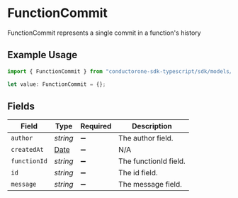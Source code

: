 # FunctionCommit

FunctionCommit represents a single commit in a function's history

## Example Usage

```typescript
import { FunctionCommit } from "conductorone-sdk-typescript/sdk/models/shared";

let value: FunctionCommit = {};
```

## Fields

| Field                                                                                         | Type                                                                                          | Required                                                                                      | Description                                                                                   |
| --------------------------------------------------------------------------------------------- | --------------------------------------------------------------------------------------------- | --------------------------------------------------------------------------------------------- | --------------------------------------------------------------------------------------------- |
| `author`                                                                                      | *string*                                                                                      | :heavy_minus_sign:                                                                            | The author field.                                                                             |
| `createdAt`                                                                                   | [Date](https://developer.mozilla.org/en-US/docs/Web/JavaScript/Reference/Global_Objects/Date) | :heavy_minus_sign:                                                                            | N/A                                                                                           |
| `functionId`                                                                                  | *string*                                                                                      | :heavy_minus_sign:                                                                            | The functionId field.                                                                         |
| `id`                                                                                          | *string*                                                                                      | :heavy_minus_sign:                                                                            | The id field.                                                                                 |
| `message`                                                                                     | *string*                                                                                      | :heavy_minus_sign:                                                                            | The message field.                                                                            |